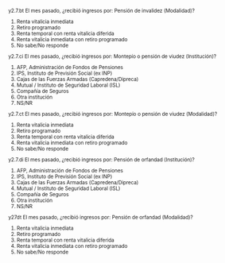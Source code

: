 
<font size="0.3">

y2.7.bt                      El mes pasado,
¿recibió ingresos por: Pensión de invalidez (Modalidad)?

1. Renta vitalicia inmediata
2. Retiro programado
3. Renta temporal con renta vitalicia diferida
4. Renta vitalicia inmediata con retiro programado
9. No sabe/No responde

y2.7.ci                      El mes pasado,
¿recibió ingresos por: Montepío o pensión de viudez (Institución)?

1. AFP, Administración de Fondos de Pensiones
2. IPS, Instituto de Previsión Social (ex INP)
3. Cajas de las Fuerzas Armadas
(Capredena/Dipreca)
4. Mutual / Instituto de Seguridad Laboral (ISL)
5. Compañía de Seguros
6. Otra institución
9. NS/NR

y2.7.ct                       El mes pasado,
¿recibió ingresos por: Montepío o pensión de viudez (Modalidad)?

1. Renta vitalicia inmediata
2. Retiro programado
3. Renta temporal con renta vitalicia diferida
4. Renta vitalicia inmediata con retiro programado
9. No sabe/No responde

y2.7.di                      El mes pasado,
¿recibió ingresos por: Pensión de orfandad (Institución)?

1. AFP, Administración de Fondos de Pensiones
2. IPS, Instituto de Previsión Social (ex INP)
3. Cajas de las Fuerzas Armadas
(Capredena/Dipreca)
4. Mutual / Instituto de Seguridad Laboral (ISL)
5. Compañía de Seguros
6. Otra institución
9. NS/NR

y27dt                      El mes pasado,
¿recibió ingresos por: Pensión de orfandad (Modalidad)?

1. Renta vitalicia inmediata
2. Retiro programado
3. Renta temporal con renta vitalicia diferida
4. Renta vitalicia inmediata con retiro programado
9. No sabe/No responde

</font>
